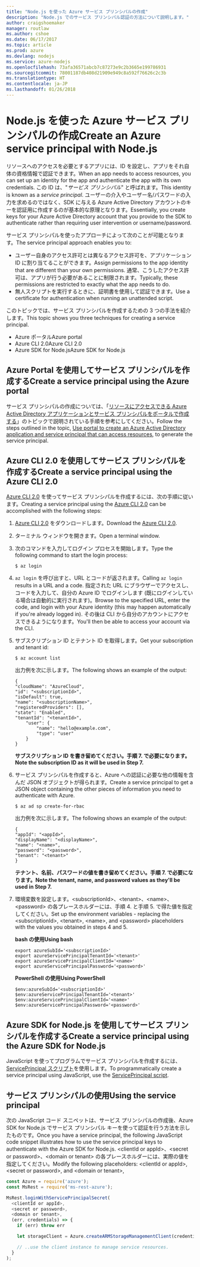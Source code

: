 ```yaml
---
title: "Node.js を使った Azure サービス プリンシパルの作成"
description: "Node.js でのサービス プリンシパル認証の方法について説明します。"
author: craigshoemaker
manager: routlaw
ms.author: cshoe
ms.date: 06/17/2017
ms.topic: article
ms.prod: azure
ms.devlang: nodejs
ms.service: azure-nodejs
ms.openlocfilehash: 73afa36571abcb7c87273e9c2b3665e199786931
ms.sourcegitcommit: 78001187db408d21909e949c8a592f76626c2c3b
ms.translationtype: HT
ms.contentlocale: ja-JP
ms.lasthandoff: 01/26/2018
---
```

# <a name="create-an-azure-service-principal-with-nodejs"></a><span data-ttu-id="9f740-103">Node.js を使った Azure サービス プリンシパルの作成</span><span class="sxs-lookup"><span data-stu-id="9f740-103">Create an Azure service principal with Node.js</span></span> 

<span data-ttu-id="9f740-104">リソースへのアクセスを必要とするアプリには、ID を設定し、アプリをそれ自体の資格情報で認証できます。</span><span class="sxs-lookup"><span data-stu-id="9f740-104">When an app needs to access resources, you can set up an identity for the app and authenticate the app with its own credentials.</span></span> <span data-ttu-id="9f740-105">この ID は、"*サービス プリンシパル*" と呼ばれます。</span><span class="sxs-lookup"><span data-stu-id="9f740-105">This identity is known as a *service principal*.</span></span> <span data-ttu-id="9f740-106">ユーザーの介入やユーザー名/パスワードの入力を求めるのではなく、SDK に与える Azure Active Directory アカウントのキーを認証用に作成するのが基本的な原理となります。</span><span class="sxs-lookup"><span data-stu-id="9f740-106">Essentially, you create keys for your Azure Active Directory account that you provide to the SDK to authenticate rather than requiring user intervention or username/password.</span></span>

<span data-ttu-id="9f740-107">サービス プリンシパルを使ったアプローチによって次のことが可能となります。</span><span class="sxs-lookup"><span data-stu-id="9f740-107">The service principal approach enables you to:</span></span>
- <span data-ttu-id="9f740-108">ユーザー自身のアクセス許可とは異なるアクセス許可を、アプリケーション ID に割り当てることができます。</span><span class="sxs-lookup"><span data-stu-id="9f740-108">Assign permissions to the app identity that are different than your own permissions.</span></span> <span data-ttu-id="9f740-109">通常、こうしたアクセス許可は、アプリが行う必要があることに制限されます。</span><span class="sxs-lookup"><span data-stu-id="9f740-109">Typically, these permissions are restricted to exactly what the app needs to do.</span></span>
- <span data-ttu-id="9f740-110">無人スクリプトを実行するときに、証明書を使用して認証できます。</span><span class="sxs-lookup"><span data-stu-id="9f740-110">Use a certificate for authentication when running an unattended script.</span></span>

<span data-ttu-id="9f740-111">このトピックでは、サービス プリンシパルを作成するための 3 つの手法を紹介します。</span><span class="sxs-lookup"><span data-stu-id="9f740-111">This topic shows you three techniques for creating a service principal.</span></span>

- <span data-ttu-id="9f740-112">Azure ポータル</span><span class="sxs-lookup"><span data-stu-id="9f740-112">Azure portal</span></span>
- <span data-ttu-id="9f740-113">Azure CLI 2.0</span><span class="sxs-lookup"><span data-stu-id="9f740-113">Azure CLI 2.0</span></span>
- <span data-ttu-id="9f740-114">Azure SDK for Node.js</span><span class="sxs-lookup"><span data-stu-id="9f740-114">Azure SDK for Node.js</span></span>

## <a name="create-a-service-principal-using-the-azure-portal"></a><span data-ttu-id="9f740-115">Azure Portal を使用してサービス プリンシパルを作成する</span><span class="sxs-lookup"><span data-stu-id="9f740-115">Create a service principal using the Azure portal</span></span>

<span data-ttu-id="9f740-116">サービス プリンシパルの作成については、「[リソースにアクセスできる Azure Active Directory アプリケーションとサービス プリンシパルをポータルで作成する](https://azure.microsoft.com/documentation/articles/resource-group-create-service-principal-portal/)」のトピックで説明されている手順を参考にしてください。</span><span class="sxs-lookup"><span data-stu-id="9f740-116">Follow the steps outlined in the topic, [Use portal to create an Azure Active Directory application and service principal that can access resources](https://azure.microsoft.com/documentation/articles/resource-group-create-service-principal-portal/), to generate the service principal.</span></span>

## <a name="create-a-service-principal-using-the-azure-cli-20"></a><span data-ttu-id="9f740-117">Azure CLI 2.0 を使用してサービス プリンシパルを作成する</span><span class="sxs-lookup"><span data-stu-id="9f740-117">Create a service principal using the Azure CLI 2.0</span></span>

<span data-ttu-id="9f740-118">[Azure CLI 2.0](https://docs.microsoft.com/cli/azure/install-az-cli2) を使ってサービス プリンシパルを作成するには、次の手順に従います。</span><span class="sxs-lookup"><span data-stu-id="9f740-118">Creating a service principal using the [Azure CLI 2.0](https://docs.microsoft.com/cli/azure/install-az-cli2) can be accomplished with the following steps:</span></span>

1. <span data-ttu-id="9f740-119">[Azure CLI 2.0](https://docs.microsoft.com/cli/azure/install-az-cli2) をダウンロードします。</span><span class="sxs-lookup"><span data-stu-id="9f740-119">Download the [Azure CLI 2.0](https://docs.microsoft.com/cli/azure/install-az-cli2).</span></span>

2. <span data-ttu-id="9f740-120">ターミナル ウィンドウを開きます。</span><span class="sxs-lookup"><span data-stu-id="9f740-120">Open a terminal window.</span></span>

3. <span data-ttu-id="9f740-121">次のコマンドを入力してログイン プロセスを開始します。</span><span class="sxs-lookup"><span data-stu-id="9f740-121">Type the following command to start the login process:</span></span>

    ```shell
    $ az login
    ```

4. <span data-ttu-id="9f740-122">`az login` を呼び出すと、URL とコードが返されます。</span><span class="sxs-lookup"><span data-stu-id="9f740-122">Calling `az login` results in a URL and a code.</span></span> <span data-ttu-id="9f740-123">指定された URL にブラウザーでアクセスし、コードを入力して、自分の Azure ID でログインします (既にログインしている場合は自動的に実行されます)。</span><span class="sxs-lookup"><span data-stu-id="9f740-123">Browse to the specified URL, enter the code, and login with your Azure identity (this may happen automatically if you're already logged in).</span></span> <span data-ttu-id="9f740-124">その後は CLI から自分のアカウントにアクセスできるようになります。</span><span class="sxs-lookup"><span data-stu-id="9f740-124">You'll then be able to access your account via the CLI.</span></span>

5. <span data-ttu-id="9f740-125">サブスクリプション ID とテナント ID を取得します。</span><span class="sxs-lookup"><span data-stu-id="9f740-125">Get your subscription and tenant id:</span></span>

    ```shell
    $ az account list
    ```

    <span data-ttu-id="9f740-126">出力例を次に示します。</span><span class="sxs-lookup"><span data-stu-id="9f740-126">The following shows an example of the output:</span></span>

    ```shell
    {
    "cloudName": "AzureCloud",
    "id": "<subscriptionId>",
    "isDefault": true,
    "name": "<subscriptionName>",
    "registeredProviders": [],
    "state": "Enabled",
    "tenantId": "<tenantId>",
        "user": {
            "name": "hello@example.com",
            "type": "user"
        }
    }
    ```

    <span data-ttu-id="9f740-127">**サブスクリプション ID を書き留めてください。手順 7. で必要になります。**</span><span class="sxs-lookup"><span data-stu-id="9f740-127">**Note the subscription ID as it will be used in Step 7.**</span></span>

6. <span data-ttu-id="9f740-128">サービス プリンシパルを作成すると、Azure への認証に必要な他の情報を含んだ JSON オブジェクトが得られます。</span><span class="sxs-lookup"><span data-stu-id="9f740-128">Create a service principal to get a JSON object containing the other pieces of information you need to authenticate with Azure.</span></span>

    ```shell
    $ az ad sp create-for-rbac
    ```

    <span data-ttu-id="9f740-129">出力例を次に示します。</span><span class="sxs-lookup"><span data-stu-id="9f740-129">The following shows an example of the output:</span></span>

    ```shell
    {
    "appId": "<appId>",
    "displayName": "<displayName>",
    "name": "<name>",
    "password": "<password>",
    "tenant": "<tenant>"
    }
    ```

    <span data-ttu-id="9f740-130">**テナント、名前、パスワードの値を書き留めてください。手順 7. で必要になります。**</span><span class="sxs-lookup"><span data-stu-id="9f740-130">**Note the tenant, name, and password values as they'll be used in Step 7.**</span></span>

7. <span data-ttu-id="9f740-131">環境変数を設定します。&lt;subscriptionId>、&lt;tenant>、&lt;name>、&lt;password> の各プレースホルダーには、手順 4. と手順 5. で得た値を指定してください。</span><span class="sxs-lookup"><span data-stu-id="9f740-131">Set up the environment variables - replacing the &lt;subscriptionId>, &lt;tenant>, &lt;name>, and &lt;password> placeholders with the values you obtained in steps 4 and 5.</span></span> 

    <span data-ttu-id="9f740-132">**bash の使用**</span><span class="sxs-lookup"><span data-stu-id="9f740-132">**Using bash**</span></span>

    ```shell
    export azureSubId='<subscriptionId>'
    export azureServicePrincipalTenantId='<tenant>'
    export azureServicePrincipalClientId='<name>'
    export azureServicePrincipalPassword='<password>'
    ```

    <span data-ttu-id="9f740-133">**PowerShell の使用**</span><span class="sxs-lookup"><span data-stu-id="9f740-133">**Using PowerShell**</span></span>

    ```shell
    $env:azureSubId='<subscriptionId>'
    $env:azureServicePrincipalTenantId='<tenant>'
    $env:azureServicePrincipalClientId='<name>'
    $env:azureServicePrincipalPassword='<password>'
    ```

## <a name="create-a-service-principal-using-the-azure-sdk-for-nodejs"></a><span data-ttu-id="9f740-134">Azure SDK for Node.js を使用してサービス プリンシパルを作成する</span><span class="sxs-lookup"><span data-stu-id="9f740-134">Create a service principal using the Azure SDK for Node.js</span></span>

<span data-ttu-id="9f740-135">JavaScript を使ってプログラムでサービス プリンシパルを作成するには、[ServicePrincipal スクリプト](https://github.com/Azure/azure-sdk-for-node/tree/master/Documentation/ServicePrincipal)を使用します。</span><span class="sxs-lookup"><span data-stu-id="9f740-135">To programmatically create a service principal using JavaScript, use the [ServicePrincipal script](https://github.com/Azure/azure-sdk-for-node/tree/master/Documentation/ServicePrincipal).</span></span>   

## <a name="using-the-service-principal"></a><span data-ttu-id="9f740-136">サービス プリンシパルの使用</span><span class="sxs-lookup"><span data-stu-id="9f740-136">Using the service principal</span></span>

<span data-ttu-id="9f740-137">次の JavaScript コード スニペットは、サービス プリンシパルの作成後、Azure SDK for Node.js でサービス プリンシパル キーを使って認証を行う方法を示したものです。</span><span class="sxs-lookup"><span data-stu-id="9f740-137">Once you have a service principal, the following JavaScript code snippet illustrates how to use the service principal keys to authenticate with the Azure SDK for Node.js.</span></span> <span data-ttu-id="9f740-138">&lt;clientId or appId>、&lt;secret or password>、&lt;domain or tenant> の各プレースホルダーには、実際の値を指定してください。</span><span class="sxs-lookup"><span data-stu-id="9f740-138">Modify the following placeholders: &lt;clientId or appId>, &lt;secret or password>, and &lt;domain or tenant>,</span></span>

```javascript
const Azure = require('azure');
const MsRest = require('ms-rest-azure');

MsRest.loginWithServicePrincipalSecret(
  <clientId or appId>,
  <secret or password>,
  <domain or tenant>,
  (err, credentials) => {
    if (err) throw err

    let storageClient = Azure.createARMStorageManagementClient(credentials, '<azure-subscription-id>');

    // ..use the client instance to manage service resources.
  }
);
```
